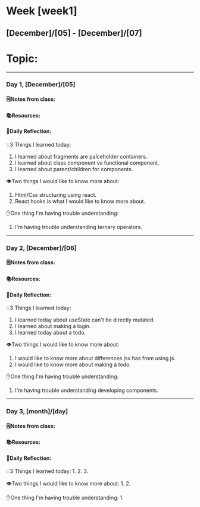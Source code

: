 # Week [week1]
## [December]/[05] - [December]/[07]

# Topic:

___

### Day 1, [December]/[05]

#### 🗒️Notes from class:

#### 📚Resources:


#### 💭Daily Reflection:

💡3 Things I learned today:
1. I learned about fragments are palceholder containers.
2. i learned about class component vs functional component.
3. I learned about parent/children for components.

👁️Two things I would like to know more about:
1. Html/Css structuring using react.
2. React hooks is what I would like to know more about.

✋One thing I'm having trouble understanding:
1. I'm having trouble understanding ternary operators.


___

### Day 2, [December]/[06] 

#### 🗒️Notes from class:

#### 📚Resources:


#### 💭Daily Reflection:

💡3 Things I learned today:
1. I learned today about useState can't be directly mutated.
2. I learned about making a login.
3. I learned today about a todo.

👁️Two things I would like to know more about:
1. I would like to know more about differences jsx has from using js.
2. I would like to know more about making a todo.

✋One thing I'm having trouble understanding:
1. I'm having trouble understanding developing components.

___

### Day 3, [month]/[day]
#### 🗒️Notes from class:

#### 📚Resources:


#### 💭Daily Reflection:

💡3 Things I learned today:
1. 
2. 
3. 

👁️Two things I would like to know more about:
1. 
2. 

✋One thing I'm having trouble understanding:
1. 
 

